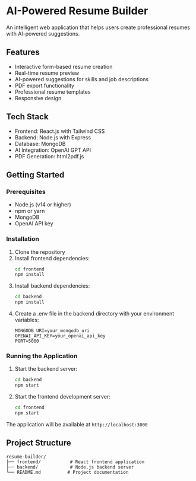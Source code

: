 # AI-Powered Resume Builder

An intelligent web application that helps users create professional resumes with AI-powered suggestions.

## Features

- Interactive form-based resume creation
- Real-time resume preview
- AI-powered suggestions for skills and job descriptions
- PDF export functionality
- Professional resume templates
- Responsive design

## Tech Stack

- Frontend: React.js with Tailwind CSS
- Backend: Node.js with Express
- Database: MongoDB
- AI Integration: OpenAI GPT API
- PDF Generation: html2pdf.js

## Getting Started

### Prerequisites

- Node.js (v14 or higher)
- npm or yarn
- MongoDB
- OpenAI API key

### Installation

1. Clone the repository
2. Install frontend dependencies:
   ```bash
   cd frontend
   npm install
   ```
3. Install backend dependencies:
   ```bash
   cd backend
   npm install
   ```
4. Create a .env file in the backend directory with your environment variables:
   ```
   MONGODB_URI=your_mongodb_uri
   OPENAI_API_KEY=your_openai_api_key
   PORT=5000
   ```

### Running the Application

1. Start the backend server:
   ```bash
   cd backend
   npm start
   ```

2. Start the frontend development server:
   ```bash
   cd frontend
   npm start
   ```

The application will be available at `http://localhost:3000`

## Project Structure

```
resume-builder/
├── frontend/           # React frontend application
├── backend/            # Node.js backend server
└── README.md          # Project documentation
```
